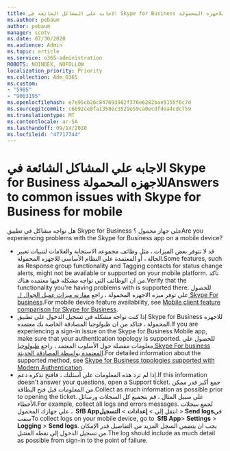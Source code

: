 ```yaml
---
title: الاجابه علي المشاكل الشائعة في Skype for Business للاجهزه المحمولة
ms.author: pebaum
author: pebaum
manager: scotv
ms.date: 07/30/2020
ms.audience: Admin
ms.topic: article
ms.service: o365-administration
ROBOTS: NOINDEX, NOFOLLOW
localization_priority: Priority
ms.collection: Adm_O365
ms.custom:
- "5985"
- "9003195"
ms.openlocfilehash: e7e95cb26c847693982f376e6282bae5155f6c7d
ms.sourcegitcommit: c6692ce0fa1358ec3529e59ca0ecdfdea4cdc759
ms.translationtype: MT
ms.contentlocale: ar-SA
ms.lasthandoff: 09/14/2020
ms.locfileid: "47717744"
---
```

# <a name="answers-to-common-issues-with-skype-for-business-for-mobile"></a><span data-ttu-id="e95b2-102">الاجابه علي المشاكل الشائعة في Skype for Business للاجهزه المحمولة</span><span class="sxs-lookup"><span data-stu-id="e95b2-102">Answers to common issues with Skype for Business for mobile</span></span>

<span data-ttu-id="e95b2-103">هل تواجه مشاكل في تطبيق Skype for Business علي جهاز محمول ؟</span><span class="sxs-lookup"><span data-stu-id="e95b2-103">Are you experiencing problems with the Skype for Business app on a mobile device?</span></span>

- <span data-ttu-id="e95b2-104">قد لا تتوفر بعض الميزات ، مثل وظائف مجموعه الاستجابة والعلامات لتنبيات تغيير الحالة ، أو المعتمدة علي النظام الأساسي للاجهزه المحمولة.</span><span class="sxs-lookup"><span data-stu-id="e95b2-104">Some features, such as Response group functionality and Tagging contacts for status change alerts, might not be available or supported on your mobile platform.</span></span> <span data-ttu-id="e95b2-105">تاكد من ان الوظائف التي تواجه مشكله فيها معتمده هناك.</span><span class="sxs-lookup"><span data-stu-id="e95b2-105">Verify that the functionality you're having problems with is supported there.</span></span> <span data-ttu-id="e95b2-106">للحصول علي توفر ميزه الاجهزه المحمولة ، راجع [مقارنه ميزات عميل الجوال ل Skype For business](https://technet.microsoft.com/library/Dn951412.aspx).</span><span class="sxs-lookup"><span data-stu-id="e95b2-106">For mobile device feature availability, see [Mobile client feature comparison for Skype for Business](https://technet.microsoft.com/library/Dn951412.aspx).</span></span>
- <span data-ttu-id="e95b2-107">إذا كنت تواجه مشكله في تسجيل الدخول علي تطبيق Skype for Business للاجهزه المحمولة ، فتاكد من ان طبولوجيا المصادقة الخاصة بك معتمده.</span><span class="sxs-lookup"><span data-stu-id="e95b2-107">If you are experiencing a sign-in issue on the Skype for Business Mobile app, make sure that your authentication topology is supported.</span></span> <span data-ttu-id="e95b2-108">للحصول علي معلومات مفصله حول الأسلوب المعتمد ، راجع [طبولوجيا Skype For business المعتمدة بواسطة المصادقة الحديثة](https://docs.microsoft.com/skypeforbusiness/plan-your-deployment/modern-authentication/topologies-supported).</span><span class="sxs-lookup"><span data-stu-id="e95b2-108">For detailed information about the supported method, see [Skype for Business topologies supported with Modern Authentication](https://docs.microsoft.com/skypeforbusiness/plan-your-deployment/modern-authentication/topologies-supported).</span></span>  
- <span data-ttu-id="e95b2-109">إذا لم ترد هذه المعلومات علي أسئلتك ، فافتح تذكره دعم.</span><span class="sxs-lookup"><span data-stu-id="e95b2-109">If this information doesn't answer your questions, open a Support ticket.</span></span> <span data-ttu-id="e95b2-110">جمع أكبر قدر ممكن من المعلومات قبل فتح البطاقة.</span><span class="sxs-lookup"><span data-stu-id="e95b2-110">Collect as much information as possible prior to opening the ticket.</span></span> <span data-ttu-id="e95b2-111">علي سبيل المثال ، قم بتجميع كل السجلات ورسائل الأخطاء.</span><span class="sxs-lookup"><span data-stu-id="e95b2-111">For example, collect all logs and errors messages.</span></span> <span data-ttu-id="e95b2-112">لجمع سجلات علي جهازك المحمول ،  **SfB App**انتقل إلى >   **إعدادات**  >   **التسجيل**  >   **Send logs**في سفب</span><span class="sxs-lookup"><span data-stu-id="e95b2-112">To collect logs on your mobile device, go to  **SfB App**>  **Settings** >  **Logging** >  **Send logs**.</span></span> <span data-ttu-id="e95b2-113">يجب ان يتضمن السجل المزيد من التفاصيل قدر الإمكان من تسجيل الدخول إلى نقطه الفشل.</span><span class="sxs-lookup"><span data-stu-id="e95b2-113">The log should include as much detail as possible from sign-in to the point of failure.</span></span>
